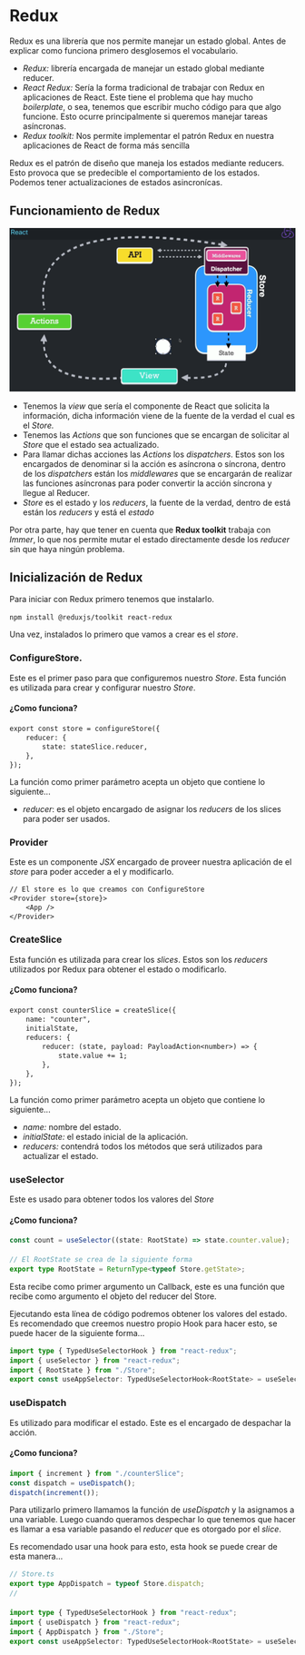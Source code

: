# Redux

Redux es una librería que nos permite manejar un estado global. Antes de explicar como funciona primero desglosemos el vocabulario.

-   _Redux:_ librería encargada de manejar un estado global mediante reducer.
-   _React Redux:_ Sería la forma tradicional de trabajar con Redux en aplicaciones de React. Este tiene el problema que hay mucho _boilerplate_, o sea, tenemos que escribir mucho código para que algo funcione. Esto ocurre principalmente si queremos manejar tareas asíncronas.
-   _Redux toolkit:_ Nos permite implementar el patrón Redux en nuestra aplicaciones de React de forma más sencilla

Redux es el patrón de diseño que maneja los estados mediante reducers. Esto provoca que se predecible el comportamiento de los estados.
Podemos tener actualizaciones de estados asincronícas.

## Funcionamiento de Redux

![Imagen de Flujo de Redux](assets/image.png)

-   Tenemos la _view_ que sería el componente de React que solicita la información, dicha información viene de la fuente de la verdad el cual es el _Store._
-   Tenemos las _Actions_ que son funciones que se encargan de solicitar al _Store_ que el estado sea actualizado.
-   Para llamar dichas acciones las _Actions_ los _dispatchers_. Estos son los encargados de denominar si la acción es asíncrona o síncrona, dentro de los _dispatchers_ están los _middlewares_ que se encargarán de realizar las funciones asíncronas para poder convertir la acción síncrona y llegue al Reducer.
-   _Store_ es el estado y los _reducers_, la fuente de la verdad, dentro de está están los _reducers_ y está el _estado_

Por otra parte, hay que tener en cuenta que __Redux toolkit__ trabaja con _Immer_, lo que nos permite mutar el estado directamente desde los _reducer_ sin que haya ningún problema.

## Inicialización de Redux

Para iniciar con Redux primero tenemos que instalarlo.

`npm install @reduxjs/toolkit react-redux`

Una vez, instalados lo primero que vamos a crear es el _store_.

### ConfigureStore.

Este es el primer paso para que configuremos nuestro _Store_. Esta función es utilizada para crear y configurar nuestro _Store_.

#### ¿Como funciona?

```tsx
export const store = configureStore({
    reducer: {
        state: stateSlice.reducer,
    },
});
```

La función como primer parámetro acepta un objeto que contiene lo siguiente...

-   _reducer_: es el objeto encargado de asignar los _reducers_ de los slices para poder ser usados.

### Provider

Este es un componente _JSX_ encargado de proveer nuestra aplicación de el _store_ para poder acceder a el y modificarlo.

```tsx
// El store es lo que creamos con ConfigureStore
<Provider store={store}>
    <App />
</Provider>
```

### CreateSlice

Esta función es utilizada para crear los _slices_. Estos son los _reducers_ utilizados por Redux para obtener el estado o modificarlo.

#### ¿Como funciona?

```tsx
export const counterSlice = createSlice({
    name: "counter",
    initialState,
    reducers: {
        reducer: (state, payload: PayloadAction<number>) => {
            state.value += 1;
        },
    },
});
```

La función como primer parámetro acepta un objeto que contiene lo siguiente...

-   _name:_ nombre del estado.
-   _initialState:_ el estado inicial de la aplicación.
-   _reducers:_ contendrá todos los métodos que será utilizados para actualizar el estado.

### useSelector

Este es usado para obtener todos los valores del _Store_

#### ¿Como funciona?

```ts
const count = useSelector((state: RootState) => state.counter.value);

// El RootState se crea de la siguiente forma
export type RootState = ReturnType<typeof Store.getState>;
```

Esta recibe como primer argumento un Callback, este es una función que recibe como argumento el objeto del reducer del Store.

Ejecutando esta línea de código podremos obtener los valores del estado. Es recomendado que creemos nuestro propio Hook para hacer esto, se puede hacer de la siguiente forma...

```ts
import type { TypedUseSelectorHook } from "react-redux";
import { useSelector } from "react-redux";
import { RootState } from "./Store";
export const useAppSelector: TypedUseSelectorHook<RootState> = useSelector;
```

### useDispatch

Es utilizado para modificar el estado. Este es el encargado de despachar la acción.

#### ¿Como funciona?

```ts
import { increment } from "./counterSlice";
const dispatch = useDispatch();
dispatch(increment());
```

Para utilizarlo primero llamamos la función de _useDispatch_ y la asignamos a una variable. Luego cuando queramos despechar lo que tenemos que hacer es llamar a esa variable pasando el _reducer_ que es otorgado por el _slice_.

Es recomendado usar una hook para esto, esta hook se puede crear de esta manera...

```ts
// Store.ts
export type AppDispatch = typeof Store.dispatch;
//

import type { TypedUseSelectorHook } from "react-redux";
import { useDispatch } from "react-redux";
import { AppDispatch } from "./Store";
export const useAppSelector: TypedUseSelectorHook<RootState> = useSelector;
```
